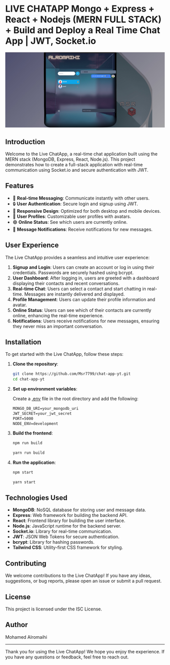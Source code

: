 # LIVE CHATAPP Mongo + Express + React + Nodejs (MERN FULL STACK) + Build and Deploy a Real Time Chat App | JWT, Socket.io

![ChatApp](./ChatApp.jpg)

## Introduction

Welcome to the Live ChatApp, a real-time chat application built using the MERN stack (MongoDB, Express, React, Node.js). This project demonstrates how to create a full-stack application with real-time communication using Socket.io and secure authentication with JWT.

## Features

- 🔄 **Real-time Messaging**: Communicate instantly with other users.
- 🔒 **User Authentication**: Secure login and signup using JWT.
- 📱 **Responsive Design**: Optimized for both desktop and mobile devices.
- 👤 **User Profiles**: Customizable user profiles with avatars.
- 🟢 **Online Status**: See which users are currently online.
- 🔔 **Message Notifications**: Receive notifications for new messages.

## User Experience

The Live ChatApp provides a seamless and intuitive user experience:

1. **Signup and Login**: Users can create an account or log in using their credentials. Passwords are securely hashed using bcrypt.
2. **User Dashboard**: After logging in, users are greeted with a dashboard displaying their contacts and recent conversations.
3. **Real-time Chat**: Users can select a contact and start chatting in real-time. Messages are instantly delivered and displayed.
4. **Profile Management**: Users can update their profile information and avatar.
5. **Online Status**: Users can see which of their contacts are currently online, enhancing the real-time experience.
6. **Notifications**: Users receive notifications for new messages, ensuring they never miss an important conversation.

## Installation

To get started with the Live ChatApp, follow these steps:

1. **Clone the repository**:

    ```sh
    git clone https://github.com/Msr7799/chat-app-yt.git
    cd chat-app-yt
    ```

2. **Set up environment variables**:

    Create a [.env](http://_vscodecontentref_/1) file in the root directory and add the following:

    ```env
    MONGO_DB_URI=your_mongodb_uri
    JWT_SECRET=your_jwt_secret
    PORT=5000
    NODE_ENV=development
    ```

3. **Build the frontend**:

    ```sh
    npm run build
    ```

    ```sh
    yarn run build
    ```

4. **Run the application**:

    ```sh
    npm start 
    ```

    ```sh
    yarn start
    ```

## Technologies Used

- **MongoDB**: NoSQL database for storing user and message data.
- **Express**: Web framework for building the backend API.
- **React**: Frontend library for building the user interface.
- **Node.js**: JavaScript runtime for the backend server.
- **Socket.io**: Library for real-time communication.
- **JWT**: JSON Web Tokens for secure authentication.
- **bcrypt**: Library for hashing passwords.
- **Tailwind CSS**: Utility-first CSS framework for styling.

## Contributing

We welcome contributions to the Live ChatApp! If you have any ideas, suggestions, or bug reports, please open an issue or submit a pull request.

## License

This project is licensed under the ISC License.

## Author

Mohamed Alromaihi

---

Thank you for using the Live ChatApp! We hope you enjoy the experience. If you have any questions or feedback, feel free to reach out.